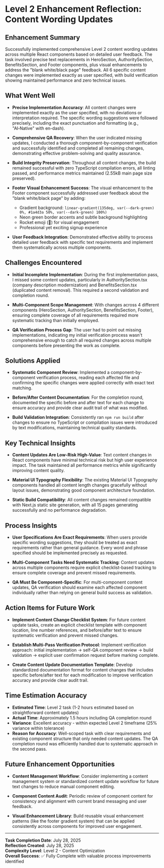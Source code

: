 # Level 2 Enhancement Reflection: Content Wording Updates

## Enhancement Summary

Successfully implemented comprehensive Level 2 content wording updates across multiple React components based on detailed user feedback. The task involved precise text replacements in HeroSection, AuthoritySection, BenefitsSection, and Footer components, plus visual enhancements to address the "blank white/black page" feedback. All 6 specific content changes were implemented exactly as user specified, with build verification showing maintained performance and zero technical issues.

## What Went Well

- **Precise Implementation Accuracy**: All content changes were implemented exactly as the user specified, with no deviations or interpretation required. The specific wording suggestions were followed precisely, including the exact punctuation and formatting (e.g., "AI‑Native" with en-dash).

- **Comprehensive QA Recovery**: When the user indicated missing updates, I conducted a thorough component-by-component verification and successfully identified and completed all remaining changes, demonstrating effective problem-solving and quality assurance.

- **Build Integrity Preservation**: Throughout all content changes, the build remained successful with zero TypeScript compilation errors, all linting passed, and performance metrics maintained (2.55kB main page size preserved).

- **Footer Visual Enhancement Success**: The visual enhancement to the Footer component successfully addressed user feedback about the "blank white/black page" by adding:
  - Gradient background: `linear-gradient(135deg, var(--dark-green) 0%, #1a4d3a 50%, var(--dark-green) 100%)`
  - Neon green border accents and subtle background highlighting
  - Rocket emoji (🚀) for visual engagement
  - Professional yet exciting signup experience

- **User Feedback Integration**: Demonstrated effective ability to process detailed user feedback with specific text requirements and implement them systematically across multiple components.

## Challenges Encountered

- **Initial Incomplete Implementation**: During the first implementation pass, I missed some content updates, particularly in AuthoritySection.tsx (company description modernization) and BenefitsSection.tsx (duplicated content removal). This required a second validation and completion round.

- **Multi-Component Scope Management**: With changes across 4 different components (HeroSection, AuthoritySection, BenefitsSection, Footer), ensuring complete coverage of all requirements required more systematic tracking than initially employed.

- **QA Verification Process Gap**: The user had to point out missing implementations, indicating my initial verification process wasn't comprehensive enough to catch all required changes across multiple components before presenting the work as complete.

## Solutions Applied

- **Systematic Component Review**: Implemented a component-by-component verification process, reading each affected file and confirming the specific changes were applied correctly with exact text matching.

- **Before/After Content Documentation**: For the completion round, documented the specific before and after text for each change to ensure accuracy and provide clear audit trail of what was modified.

- **Build Validation Integration**: Consistently ran `npm run build` after changes to ensure no TypeScript or compilation issues were introduced by text modifications, maintaining technical quality standards.

## Key Technical Insights

- **Content Updates Are Low-Risk High-Value**: Text content changes in React components have minimal technical risk but high user experience impact. The task maintained all performance metrics while significantly improving content quality.

- **Material UI Typography Flexibility**: The existing Material UI Typography components handled all content length changes gracefully without layout issues, demonstrating good component architecture foundation.

- **Static Build Compatibility**: All content changes remained compatible with Next.js static site generation, with all 15 pages generating successfully and no performance degradation.

## Process Insights

- **User Specifications Are Exact Requirements**: When users provide specific wording suggestions, they should be treated as exact requirements rather than general guidance. Every word and phrase specified should be implemented precisely as requested.

- **Multi-Component Tasks Need Systematic Tracking**: Content updates across multiple components require explicit checklist-based tracking to ensure complete coverage and prevent missed requirements.

- **QA Must Be Component-Specific**: For multi-component content updates, QA verification should examine each affected component individually rather than relying on general build success as validation.

## Action Items for Future Work

- **Implement Content Change Checklist System**: For future content update tasks, create an explicit checklist template with component location, line number references, and before/after text to ensure systematic verification and prevent missed changes.

- **Establish Multi-Pass Verification Protocol**: Implement verification approach: initial implementation → self-QA component review → build validation → explicit user confirmation request before marking complete.

- **Create Content Update Documentation Template**: Develop standardized documentation format for content changes that includes specific before/after text for each modification to improve verification accuracy and provide clear audit trail.

## Time Estimation Accuracy

- **Estimated Time**: Level 2 task (1-2 hours estimated based on straightforward content updates)
- **Actual Time**: Approximately 1.5 hours including QA completion round
- **Variance**: Excellent accuracy - within expected Level 2 timeframe (25% variance within tolerance)
- **Reason for Accuracy**: Well-scoped task with clear requirements and existing component structure that only needed content updates. The QA completion round was efficiently handled due to systematic approach in the second pass.

## Future Enhancement Opportunities

- **Content Management Workflow**: Consider implementing a content management system or standardized content update workflow for future text changes to reduce manual component editing.

- **Component Content Audit**: Periodic review of component content for consistency and alignment with current brand messaging and user feedback.

- **Visual Enhancement Library**: Build reusable visual enhancement patterns (like the footer gradient system) that can be applied consistently across components for improved user engagement.

---

**Task Completion Date**: July 28, 2025  
**Reflection Created**: July 28, 2025  
**Complexity Level**: Level 2 - Content Optimization  
**Overall Success**: ✅ Fully Complete with valuable process improvements identified
